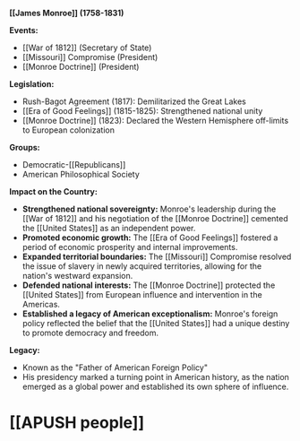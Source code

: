 **[[James Monroe]] (1758-1831)**

**Events:**

* [[War of 1812]] (Secretary of State)
* [[Missouri]] Compromise (President)
* [[Monroe Doctrine]] (President)

**Legislation:**

* Rush-Bagot Agreement (1817): Demilitarized the Great Lakes
* [[Era of Good Feelings]] (1815-1825): Strengthened national unity
* [[Monroe Doctrine]] (1823): Declared the Western Hemisphere off-limits to European colonization

**Groups:**

* Democratic-[[Republicans]]
* American Philosophical Society

**Impact on the Country:**

* **Strengthened national sovereignty:** Monroe's leadership during the [[War of 1812]] and his negotiation of the [[Monroe Doctrine]] cemented the [[United States]] as an independent power.
* **Promoted economic growth:** The [[Era of Good Feelings]] fostered a period of economic prosperity and internal improvements.
* **Expanded territorial boundaries:** The [[Missouri]] Compromise resolved the issue of slavery in newly acquired territories, allowing for the nation's westward expansion.
* **Defended national interests:** The [[Monroe Doctrine]] protected the [[United States]] from European influence and intervention in the Americas.
* **Established a legacy of American exceptionalism:** Monroe's foreign policy reflected the belief that the [[United States]] had a unique destiny to promote democracy and freedom.

**Legacy:**

* Known as the "Father of American Foreign Policy"
* His presidency marked a turning point in American history, as the nation emerged as a global power and established its own sphere of influence.
# [[APUSH people]]